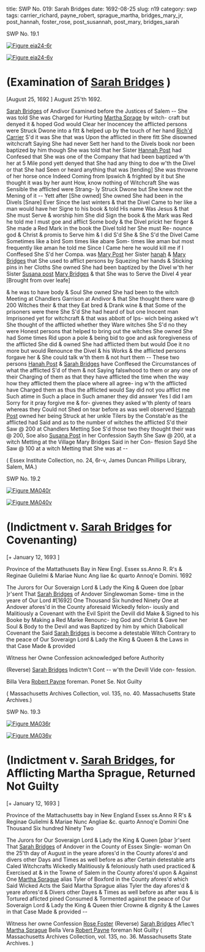 title: SWP No. 019: Sarah Bridges
date: 1692-08-25
slug: n19
category: swp
tags: carrier_richard, payne_robert, sprague_martha, bridges_mary_jr, post_hannah, foster_rose, post_susannah, post_mary, bridges_sarah




<div markdown class="doc" id="n19.1">

<div class="doc_id">SWP No. 19.1</div>


<span markdown class="figure">[![Figure eia24-6r](archives/essex/eia/gifs/eia24-6r.gif)](archives/essex/eia/large/eia24-6r.jpg)</span>

<span markdown class="figure">[![Figure eia24-6v](archives/essex/eia/gifs/eia24-6v.gif)](archives/essex/eia/large/eia24-6v.jpg)</span>

# (Examination of [Sarah Bridges](/tag/bridges_sarah.html) )

[August 25, 1692 ]   August 25'th 1692. 

[Sarah Bridges](/tag/bridges_sarah.html) of Andivor Examined before the Justices of Salem --  She was told She was Charged for Hurting [Martha Sprage](/tag/sprague_martha.html) by witch-  craft but denyed it & hoped God would Clear her Inocencey the  afflicted persons were Struck Dwone into a fitt & helped up by the  touch of her hand [Rich'd Carrier](/tag/carrier_richard.html) S'd it was She that was Upon  the afflicted in there fitt She disowned witchcraft Saying She had  never Sett her hand to the Divels book nor been baptized by him  though She was told that her Sister [Hannah Post](/tag/post_hannah.html) had Confesed  that She was one of the Company that had been baptized w'th her  at 5 Mile pond yett denyed that She had any thing to doe w'th the  Divel or that She had Seen or heard anything that was [tending]  She was throwne of her horse once Indeed Coming from Ipswich  & frighted by it but She thought it was by her aunt How, know  nothing of Witchcraft She was Sensible the afflicted were Strang-  ly Struck Dwone but She knew not the Mening of it -- Yett after [She owned] She owned She had been in the Divels [Snare] Ever Since the last  winters & that the Divel Came to her like a man would have her  Signe to his book & told His name Was Jesus & that She must Serve  & worship him She did Sign the book & the Mark was Red he told  me I must goe and afflict Some body & the Divel prickt her finger  & She made a Red Mark in the book the Divel told her She must Re-  nounce god & Christ & promis to Serve him & I did S'd She & She  S'd the Divel Came Sometimes like a bird Som times like abare Som-  times like aman but most frequently like aman he told me Since I  Came here he would kill me if I Conffesed She S'd her Compa. was  [Mary Post](/tag/post_mary.html) her Sister [hanah](/tag/post_hannah.html) & [Mary Bridges](/tag/bridges_mary_jr.html) that She used to afflict  persons by Squezing her hands & Sticking pins in her Cloths She  owned She had been baptized by the Divel w'th her Sister [Susana post](/tag/post_susannah.html) [Mary Bridges](/tag/bridges_mary_jr.html) & that She was to Serve the Divel 4 year [Brought  from over leafe]

& he was to have body & Soul She owned She had been to the witch  Meeting at Chandlers Garrison at Andivor & that She thought there  ware @ 200 Witches their & that they Eat bred & Drank wine & that  Some of the prisoners were there She S'd She had heard of but one  Inocent man Imprisoned yet for witchcraft & that was abbott of Ips-  wich being asked w't She thought of the afflicted whether they Ware  witches She S'd no they were Honest persons that helped to bring  out the witches She owned She had Some times Rid upon a pole  & being bid to goe and ask foregiveness of the afflicted She did  & owned She had afflicted them but would Doe it no more but would  Renounce the Divel & his Works & the afflicted persons forgave her  & She could talk w'th them & not hurt them -- These two persons  [Hanah Post](/tag/post_hannah.html) & [Sarah Bridges](/tag/bridges_sarah.html) have Conffesed the Circumstances of  what the afflicted S'd of them & not Saying falswhood to them or  any one of their Charging of them as that they have afflicted the  time when the way how they afflicted them the place where all agree-  ing w'th the afflicted have Charged them as thus the afflicted would  Say did not you afflict me Such atime in Such a place in Such amaner  they did answer Yes I did I am Sorry for it pray forgive me & for-  givenes they asked w'th plenty of tears whereas they Could not Shed  on tear before as was well observed [Hannah Post](/tag/post_hannah.html) owned her being  Struck at her unkle Tilers by the Constab'e as the afflicted had Said  and as to the number of witches the afflicted S'd their Saw @ 200  at Chandlers Metting Soe S'd those two they thought their was  @ 200, Soe also [Susana Post](/tag/post_susannah.html) in her Confession Sayth She Saw @ 200,  at a witch Metting at the Village Mary Bridges Said in her Con-  ffesion Sayd She Saw @ 100 at a witch Metting that She was at --

( Essex Institute Collection, no. 24, 6r-v, James Duncan Phillips Library, Salem, MA.)


</div>



<div markdown class="doc" id="n19.2">

<div class="doc_id">SWP No. 19.2</div>


<span markdown class="figure">[![Figure MA040r](archives/MA135/small/MA040r.jpg)](archives/MA135/large/MA040r.jpg)</span>

<span markdown class="figure">[![Figure MA040v](archives/MA135/small/MA040v.jpg)](archives/MA135/large/MA040v.jpg)</span>

# (Indictment v. [Sarah Bridges](/tag/bridges_sarah.html) for Covenanting)

[+ January 12, 1693 ]

Province of the Mattathusets Bay  in New Engl. Essex ss.Anno R. R's & Reginae  Gulielmi & Mariae Nunc Ang  liae &c quarto Annoq'e  Domini. 1692

The Jurors for Our Soveraign Lord & Lady the King & Queen  doe [pbar ]r'sent That [Sarah Bridges](/tag/bridges_sarah.html) of Andover Singlewoman Some-  time in the yeare of Our Lord #[1692] One Thousand Six hundred Ninety One at Andover afores'd in the County aforesaid Wickedly felon-  iously and Malitiously a Covenant with the Evil Spirit the Devill  did Make & Signed to his Booke by Making a Red Marke Renounc-  ing God and Christ & Gave her Soul & Body to the Devil and was  Baptized by him by which Diabolicall Covenant the Said [Sarah Bridges](/tag/bridges_sarah.html) is become a detestable Witch Contrary to the peace of Our  Soveraign Lord & Lady the King & Queen & the Laws in that Case  Made & provided

Witness her Owne Confession  acknowledged before Authority

(Reverse) [Sarah Bridges](/tag/bridges_sarah.html) Indictm't Cont -- w'th the Devill Vide con-  fession.

Billa Vera [Robert Payne](/tag/payne_robert.html) foreman. Ponet Se. Not Guilty

( Massachusetts Archives Collection, vol. 135, no. 40. Massachusetts State Archives.)


</div>



<div markdown class="doc" id="n19.3">

<div class="doc_id">SWP No. 19.3</div>


<span markdown class="figure">[![Figure MA036r](archives/MA135/small/MA036r.jpg)](archives/MA135/large/MA036r.jpg)</span>

<span markdown class="figure">[![Figure MA036v](archives/MA135/small/MA036v.jpg)](archives/MA135/large/MA036v.jpg)</span>

# (Indictment v. [Sarah Bridges](/tag/bridges_sarah.html), for Afflicting Martha Sprague, Returned Not Guilty

[+ January 12, 1693 ]

Province of the Mattachusetts bay  in New England Essex ss.Anno R R's & Reginae Gulielmi  & Mariae Nunc Angliae &c. quarto Annoq'e Domini One  Thousand Six hundred Ninety  Two

The Jurors for Our Soveraign Lord & Lady the King & Queen  [pbar ]r'sent That [Sarah Bridges](/tag/bridges_sarah.html) of Andover in the County of Essex Single-  woman On the 25'th day of August in the yeare afores'd in the  County afores'd and divers other Days and Times as well before as  after Certain detestable arts Caled Witchcrafts Wickedly Malitiously  & feloniously hath used practiced & Exercised at & in the Towne of  Salem in the County afores'd upon & Against One [Martha Sprague](/tag/sprague_martha.html)  alias Tyler of Boxford in the County afores'd which Said Wicked  Acts the Said Martha Sprague alias Tyler the day afores'd & yeare   afores'd & Divers other Dayes & Times as well before as after was  & is Tortured aflicted pined Consumed & Tormented against the peace  of Our Soveraign Lord & Lady the King & Queen thier Crowne  & dignity & the Lawes in that Case Made & provided --

Witness her owne Confession 
[Rose Foster](/tag/foster_rose.html) (Reverse) [Sarah Bridges](/tag/bridges_sarah.html) Aflec't [Martha Sprague](/tag/sprague_martha.html) Bella Vera [Robert Payne](/tag/payne_robert.html) foreman Not Guilty ( Massachusetts Archives Collection, vol. 135, no. 36. Massachusetts State Archives. )

</div>

